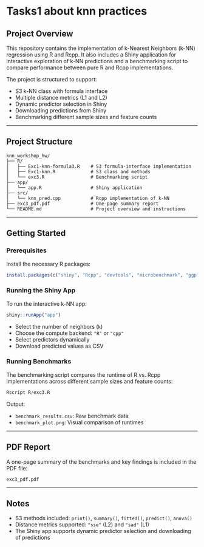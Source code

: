 # Tasks1 about knn practices

## Project Overview

This repository contains the implementation of k-Nearest Neighbors (k-NN) regression using R and Rcpp. It also includes a Shiny application for interactive exploration of k-NN predictions and a benchmarking script to compare performance between pure R and Rcpp implementations.

The project is structured to support:

- S3 k-NN class with formula interface
- Multiple distance metrics (L1 and L2)
- Dynamic predictor selection in Shiny
- Downloading predictions from Shiny
- Benchmarking different sample sizes and feature counts

---

## Project Structure

```
knn_workshop_hw/
├── R/
│   ├── Exc1-knn-formula3.R    # S3 formula-interface implementation
│   ├── Exc1-knn.R             # S3 class and methods
│   └── exc3.R                 # Benchmarking script
├── app/
│   └── app.R                  # Shiny application
├── src/
│   └── knn_pred.cpp           # Rcpp implementation of k-NN
├── exc3_pdf.pdf               # One-page summary report
└── README.md                  # Project overview and instructions
```

---

## Getting Started

### Prerequisites

Install the necessary R packages:

```r
install.packages(c("shiny", "Rcpp", "devtools", "microbenchmark", "ggplot2"))
```

### Running the Shiny App

To run the interactive k-NN app:

```r
shiny::runApp("app")
```

- Select the number of neighbors (`k`)
- Choose the compute backend: `"R"` or `"cpp"`
- Select predictors dynamically
- Download predicted values as CSV

### Running Benchmarks

The benchmarking script compares the runtime of R vs. Rcpp implementations across different sample sizes and feature counts:

```r
Rscript R/exc3.R
```

Output:

- `benchmark_results.csv`: Raw benchmark data
- `benchmark_plot.png`: Visual comparison of runtimes

---

## PDF Report

A one-page summary of the benchmarks and key findings is included in the PDF file:

```
exc3_pdf.pdf
```

---

## Notes

- S3 methods included: `print()`, `summary()`, `fitted()`, `predict()`, `anova()`
- Distance metrics supported: `"sse"` (L2) and `"sad"` (L1)
- The Shiny app supports dynamic predictor selection and downloading of predictions
